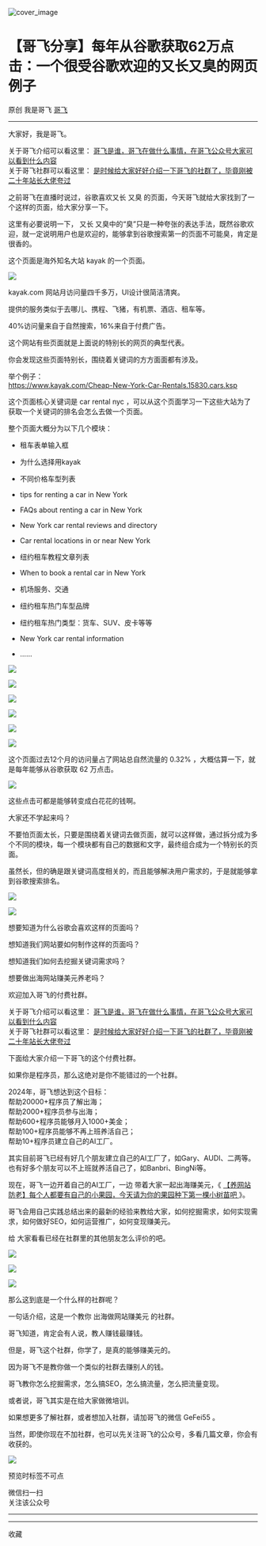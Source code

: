 ![cover_image](https://mmbiz.qpic.cn/sz_mmbiz_jpg/LBrX00GQeicvY3ibGmoZgLcSOwyJL8ibBJiccHezKB8jgSKf0Op7JXo18ojkagiclCHO2lPaRuFzkOzLVJrOyibtnzzg/0?wx_fmt=jpeg)

#  【哥飞分享】每年从谷歌获取62万点击：一个很受谷歌欢迎的又长又臭的网页例子

原创  我是哥飞  [ 哥飞 ](javascript:void\(0\);)

__ _ _ _ _

大家好，我是哥飞。

关于哥飞介绍可以看这里：  [ 哥飞是谁，哥飞在做什么事情，在哥飞公众号大家可以看到什么内容
](http://mp.weixin.qq.com/s?__biz=MjM5OTIzMzYyMA==&mid=2650082843&idx=1&sn=50add036fed1ac78f2c71887bbedb990&chksm=bf3f3f208848b63647147b8c3328bfe12497d281c9c4257d548e83b095b6db33d29e2f6d03e6&scene=21#wechat_redirect)  
关于哥飞社群可以看这里：  [ 是时候给大家好好介绍一下哥飞的社群了，毕竟刚被二十年站长大佬夸过
](http://mp.weixin.qq.com/s?__biz=MjM5OTIzMzYyMA==&mid=2650082450&idx=1&sn=b33f52d905edd76782d85eb06163f312&chksm=bf3f3da98848b4bf8214219c775293b397bdda48f14975f88e55a5bbe7efa75e4b11d93010a5&scene=21#wechat_redirect)

之前哥飞在直播时说过，谷歌喜欢又长  又臭  的页面，今天哥飞就给大家找到了一个这样的页面，给大家分享一下。  

这里有必要说明一下，  又长
又臭中的“臭”只是一种夸张的表达手法，既然谷歌欢迎，就一定说明用户也是欢迎的，能够拿到谷歌搜索第一的页面不可能臭，肯定是很香的。

这个页面是海外知名大站 kayak 的一个页面。  

![](https://mmbiz.qpic.cn/sz_mmbiz_png/LBrX00GQeicvY3ibGmoZgLcSOwyJL8ibBJicvibpRLJwkdOZvHta1Sicib9UWpicGrm6JibUtuicbic1ewOb99ggymttIRjPg/640?wx_fmt=png&from=appmsg)

kayak.com  网站月访问量四千多万，UI设计很简洁清爽。

提供的服务类似于去哪儿、携程、飞猪，有机票、酒店、租车等。

40%访问量来自于自然搜索，16%来自于付费广告。

这个网站有些页面就是上面说的特别长的网页的典型代表。

你会发现这些页面特别长，围绕着关键词的方方面面都有涉及。

举个例子：  
https://www.kayak.com/Cheap-New-York-Car-Rentals.15830.cars.ksp

这个页面核心关键词是 car rental nyc  ，可以从这个页面学习一下这些大站为了获取一个关键词的排名会怎么去做一个页面。

整个页面大概分为以下几个模块：

  * 租车表单输入框 

  * 为什么选择用kayak 

  * 不同价格车型列表 

  * tips for renting a car in New York 

  * FAQs about renting a car in New York 

  * New York car rental reviews and directory 

  * Car rental locations in or near New York 

  * 纽约租车教程文章列表 

  * When to book a rental car in New York 

  * 机场服务、交通 

  * 纽约租车热门车型品牌 

  * 纽约租车热门类型：货车、SUV、皮卡等等 

  * New York car rental information 

  * …… 

![](https://mmbiz.qpic.cn/sz_mmbiz_png/LBrX00GQeicvY3ibGmoZgLcSOwyJL8ibBJics8kEhuKJk6HK0jXUF6CMDo0P7VW5o4ials0AHISYUlKvHUiaqMB9Z5Lw/640?wx_fmt=png&from=appmsg)

![](https://mmbiz.qpic.cn/sz_mmbiz_png/LBrX00GQeicvY3ibGmoZgLcSOwyJL8ibBJiczSoK74a2j0fsIE8h6GeiaUWibRA8q0zic6FmETzm6GUoM8wsE9JWbdNjw/640?wx_fmt=png&from=appmsg)

![](https://mmbiz.qpic.cn/sz_mmbiz_png/LBrX00GQeicvY3ibGmoZgLcSOwyJL8ibBJicUMNxFP21W8uoiapxBTrQ3krbthwXJjbtKNCwo0nBdBXKCA1X2OucVLw/640?wx_fmt=png&from=appmsg)

![](https://mmbiz.qpic.cn/sz_mmbiz_png/LBrX00GQeicvY3ibGmoZgLcSOwyJL8ibBJicibQ3zYU2uIA0MsicFFYD3OVDKeliaicBJOj3N9OygV732ia8oE5P7XJtLXg/640?wx_fmt=png&from=appmsg)

![](https://mmbiz.qpic.cn/sz_mmbiz_png/LBrX00GQeicvY3ibGmoZgLcSOwyJL8ibBJic6naglHSATVFwpS6ng2YM9AdIb8mPTQ1hd528G62hP4nw5icPfTsxicmw/640?wx_fmt=png&from=appmsg)

![](https://mmbiz.qpic.cn/sz_mmbiz_png/LBrX00GQeicvY3ibGmoZgLcSOwyJL8ibBJicLcibEn5eIQrIjgMib8plI7KWS4EovPLkreI7yOiaCyNUjdHxMd4M4xLqw/640?wx_fmt=png&from=appmsg)

这个页面过去12个月的访问量占了网站总自然流量的 0.32% ，大概估算一下，就是每年能够从谷歌获取 62 万点击。

![](https://mmbiz.qpic.cn/sz_mmbiz_png/LBrX00GQeicvY3ibGmoZgLcSOwyJL8ibBJicVg28gngDYicju4fNZoVrGmibFyowL5jJhK8ZLdhNo5ULAj38B588e4AA/640?wx_fmt=png&from=appmsg)

这些点击可都是能够转变成白花花的钱啊。

大家还不学起来吗？

不要怕页面太长，只要是围绕着关键词去做页面，就可以这样做，通过拆分成为多个不同的模块，每一个模块都有自己的数据和文字，最终组合成为一个特别长的页面。

虽然长，但的确是跟关键词高度相关的，而且能够解决用户需求的，于是就能够拿到谷歌搜索排名。

![](https://mmbiz.qpic.cn/sz_mmbiz_png/LBrX00GQeicvY3ibGmoZgLcSOwyJL8ibBJicvyFtRMHyrEooPhcMDDuyxE3OCxIJGBYMvnNMAzk24t6UPibcEWfIpIw/640?wx_fmt=png&from=appmsg)

![](https://mmbiz.qpic.cn/sz_mmbiz_png/LBrX00GQeicvY3ibGmoZgLcSOwyJL8ibBJicdLYhwBeLtefiaPbZUicF5zOItG0CHb0miaynfaZkJFmANiaVVUn1K6QribQ/640?wx_fmt=png&from=appmsg)

想要知道为什么谷歌会喜欢这样的页面吗？

想知道我们网站要如何制作这样的页面吗？

想知道我们如何去挖掘关键词需求吗？

想要做出海网站赚美元养老吗？

欢迎加入哥飞的付费社群。

关于哥飞介绍可以看这里：  [ 哥飞是谁，哥飞在做什么事情，在哥飞公众号大家可以看到什么内容
](http://mp.weixin.qq.com/s?__biz=MjM5OTIzMzYyMA==&mid=2650082843&idx=1&sn=50add036fed1ac78f2c71887bbedb990&chksm=bf3f3f208848b63647147b8c3328bfe12497d281c9c4257d548e83b095b6db33d29e2f6d03e6&scene=21#wechat_redirect)  
关于哥飞社群可以看这里：  [ 是时候给大家好好介绍一下哥飞的社群了，毕竟刚被二十年站长大佬夸过
](http://mp.weixin.qq.com/s?__biz=MjM5OTIzMzYyMA==&mid=2650082450&idx=1&sn=b33f52d905edd76782d85eb06163f312&chksm=bf3f3da98848b4bf8214219c775293b397bdda48f14975f88e55a5bbe7efa75e4b11d93010a5&scene=21#wechat_redirect)

下面给大家介绍一下哥飞的这个付费社群。

如果你是程序员，那么这绝对是你不能错过的一个社群。  

2024年，哥飞想达到这个目标：  
帮助20000+程序员了解出海；  
帮助2000+程序员参与出海；  
帮助600+程序员能够月入1000+美金；  
帮助100+程序员能够不再上班养活自己；  
帮助10+程序员建立自己的AI工厂。

其实目前哥飞已经有好几个朋友建立自己的AI工厂了，如Gary、AUDI、二两等。也有好多个朋友可以不上班就养活自己了，如Banbri、BingNi等。  

现在，哥飞一边开着自己的AI工厂，一边  带着大家一起出海赚美元，《 [ 【养网站防老】每个人都要有自己的小果园，今天请为你的果园种下第一棵小树苗吧
](http://mp.weixin.qq.com/s?__biz=MjM5OTIzMzYyMA==&mid=2650082415&idx=1&sn=8b725d7238143cdf7b0992b6f7835b57&chksm=bf3f3d548848b442dafc0a5fa379cf90be1749a82d62c2371d2140fed2cc5bbc86e3430e2d6f&scene=21#wechat_redirect)
》。

哥飞会用自己实践总结出来的最新的经验来教给大家，如何挖掘需求，如何实现需求，如何做好SEO，如何运营推广，如何变现赚美元。  

给  大家看看已经在社群里的其他朋友怎么评价的吧。

  

![](https://mmbiz.qpic.cn/sz_mmbiz_jpg/LBrX00GQeictfJNjePhchkZYLuBwKPcJl2yZPhaRV7VWHg1Fe9tIs05v9QTFBq1oCZjVn9qB08LszWxrFibHHeMQ/640?wx_fmt=other&wxfrom=5&wx_lazy=1&wx_co=1&tp=webp)

![](https://mmbiz.qpic.cn/sz_mmbiz_jpg/LBrX00GQeicsc3DNibdfcSLWyEGZBZSXSUbPuaibAobt9LPMO3wygibBF21OuH0mCYZU6Hn3qgz5Zvxml98F9dKnrQ/640?wx_fmt=other&wxfrom=5&wx_lazy=1&wx_co=1&tp=webp)

  

![](https://mmbiz.qpic.cn/sz_mmbiz_jpg/LBrX00GQeicu0ohJ2AspibworASbayGLjNicts7f15fE789SLz4EI2yZgzHicU6KCsqDNVgkpOwdulS8sGWaSXSRVg/640?wx_fmt=other&wxfrom=5&wx_lazy=1&wx_co=1&tp=webp)

  
那么这到底是一个什么样的社群呢？  

  

一句话介绍，这是一个教你  出海做网站赚美元  的社群。  

  

哥飞知道，肯定会有人说，教人赚钱最赚钱。  

  

但是，哥飞这个社群，你学了，是真的能够赚美元的。

  

因为哥飞不是教你做一个类似的社群去赚别人的钱。  

  

哥飞教你怎么挖掘需求，怎么搞SEO，怎么搞流量，怎么把流量变现。

  

或者说，哥飞其实是在给大家做微培训。

  

如果想更多了解社群，或者想加入社群，请加哥飞的微信 GeFei55 。  

  

当然，即使你现在不加社群，也可以先关注哥飞的公众号，多看几篇文章，你会有收获的。  

  

  

![](https://mmbiz.qpic.cn/sz_mmbiz_png/LBrX00GQeicvZa9oicq3B1RX3fQHZibhLpskbS7RgnDRLTwyaibuWKUxk5jVsTIIA4BySYdCHACblrrCSqcsyOmRHg/640?wx_fmt=other&wxfrom=5&wx_lazy=1&wx_co=1&tp=webp)

  

预览时标签不可点

微信扫一扫  
关注该公众号





****



****



  收藏

